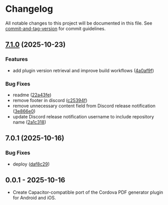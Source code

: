 # Changelog

All notable changes to this project will be documented in this file. See [commit-and-tag-version](https://github.com/absolute-version/commit-and-tag-version) for commit guidelines.

## [7.1.0](https://github.com/Cap-go/capacitor-pdf-generator/compare/7.0.1...7.1.0) (2025-10-23)


### Features

* add plugin version retrieval and improve build workflows ([4a0af9f](https://github.com/Cap-go/capacitor-pdf-generator/commit/4a0af9f5fc38ebdb61e3a989b39107cf94ea79d0))


### Bug Fixes

* readme ([22a43fe](https://github.com/Cap-go/capacitor-pdf-generator/commit/22a43fe24e1962d8add8fc9d487d6dcd0f516bc3))
* remove footer in discord ([c25394f](https://github.com/Cap-go/capacitor-pdf-generator/commit/c25394f9971587b836bc9dbb1131bb73dc907356))
* remove unnecessary content field from Discord release notification ([3e866e0](https://github.com/Cap-go/capacitor-pdf-generator/commit/3e866e05ef1a1d02348e46f9a1c9ae21433c19cc))
* update Discord release notification username to include repository name ([2a1c318](https://github.com/Cap-go/capacitor-pdf-generator/commit/2a1c318f6456fa9441a71a7c7f95305279698844))

## 7.0.1 (2025-10-16)


### Bug Fixes

* deploy ([daf8c29](https://github.com/Cap-go/capacitor-pdf-generator/commit/daf8c292a72f3b55fd35a0975a9256d25beecf87))

## 0.0.1 - 2025-10-16

- Create Capacitor-compatible port of the Cordova PDF generator plugin for Android and iOS.
